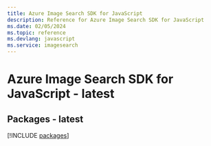 ```yaml
---
title: Azure Image Search SDK for JavaScript
description: Reference for Azure Image Search SDK for JavaScript
ms.date: 02/05/2024
ms.topic: reference
ms.devlang: javascript
ms.service: imagesearch
---
```

# Azure Image Search SDK for JavaScript - latest
## Packages - latest
[!INCLUDE [packages](image-search-index.md)]